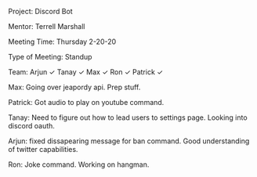 Project: Discord Bot

Mentor: Terrell Marshall

Meeting Time: Thursday 2-20-20

Type of Meeting: Standup

Team: Arjun ✓ Tanay ✓ Max ✓ Ron ✓ Patrick ✓

Max: Going over jeapordy api. Prep stuff.

Patrick: Got audio to play on youtube command.

Tanay: Need to figure out how to lead users to settings page. Looking into discord oauth.

Arjun: fixed dissapearing message for ban command. Good understanding of twitter capabilities.

Ron: Joke command. Working on hangman. 

